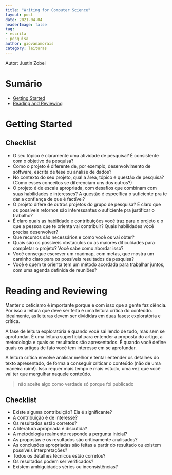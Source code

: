 ```yaml
---
title: "Writing for Computer Science"
layout: post
date: 2021-04-04
headerImage: false
tag:
- escrita
- pesquisa
author: giovanamorais
category: leituras
---
```


Autor: Justin Zobel

# Sumário
- [Getting Started](#getting-started)
- [Reading and Reviewing](#reading-and-reviewing)

# Getting Started

## Checklist
- O seu tópico é claramente uma atividade de pesquisa? É consistente com o
  objetivo da pesquisa?
- Como o projeto é diferente de, por exemplo, desenvolvimento de software,
  escrita de tese ou análise de dados?
- No contexto do seu projeto, qual a área, tópico e questão de pesquisa?
  (Como esses conceitos se diferenciam uns dos outros?)
- O projeto é de escala apropriada, com desafios que combinam com suas
  habilidades e interesses? A questão é específica o suficiente pra te dar a
confiança de que é factível?
- O projeto difere de outros projetos do grupo de pesquisa? É claro que os
  possíveis retornos são interessantes o suficiente pra justificar o trabalho?
- É claro quais as habilidade e contribuições você traz para o projeto e o
  que a pessoa que te orienta vai contribuir? Quais habilidades você precisa
  desenvolver?
- Que recursos são necessários e como você os vai obter?
- Quais são os possíveis obstáculos ou as maiores dificuldades para
  completar o projeto? Você sabe como abordar isso?
- Você consegue escrever um roadmap, com metas, que mostra um caminho claro
  para os possíveis resultados da pesquisa?
- Você e quem te orienta tem um método acordada para trabalhar juntos, com
  uma agenda definida de reuniões?

# Reading and Reviewing

Manter o ceticismo é importante porque é com isso que a gente faz ciência. Por
isso a leitura que deve ser feita é uma leitura crítica do conteúdo. Idealmente,
as leituras devem ser divididas em duas fases: exploratória e crítica. 

A fase de leitura exploratória é quando você sai lendo de tudo, mas sem se 
aprofundar. É uma leitura superficial para entender a proposta do artigo, a
metodologia e quais os resultados são apresentados. É quando você define quais
os artigos de fato você tem interesse em se aprofundar. 

A leitura crítica envolve analisar melhor e tentar entender os detalhes do texto
apresentado, de forma a conseguir criticar o conteúdo (não de uma maneira
ruim!). Isso requer mais tempo e mais estudo, uma vez que você vai ter que
mergulhar naquele conteúdo.

> não aceite algo como verdade só porque foi publicado


## Checklist
- Existe alguma contribuição? Ela é significante?
- A contribuição é de interesse?
- Os resultados estão corretos?
- A literatura apropriada é discutida?
- A metodologia realmente responde a pergunta inicial? 
- As propostas e os resultados são criticamente analisados?
- As conclusões apropriadas são feitas a partir do resultado ou existem
  possíveis interpretações?
- Todos os detalhes técnicos estão corretos?
- Os resultados podem ser verificados?
- Existem ambiguidades séries ou inconsistências?


